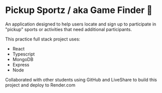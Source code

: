 # Pickup Sportz / aka Game Finder 🏀

An application designed to help users locate and sign up to participate in "pickup" sports or activities that need additional participants.

This practice full stack project uses:
- React
- Typescript
- MongoDB
- Express
- Node

Collaborated with other students using GitHub and LiveShare to build this project and deploy to Render.com
